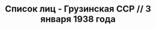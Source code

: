 ---
title: Список лиц - Грузинская ССР // 3 января 1938 года
description: РГАСПИ, ф.17, оп.171, дело 414, лист 155
images:
- /disk/pictures/v06/17-171-414-155.jpg
- /disk/pictures/v06/17-171-414-156.jpg
- /disk/pictures/v06/17-171-414-157.jpg
- /disk/pictures/v06/17-171-414-158.jpg
- /disk/pictures/v06/17-171-414-159.jpg
- /disk/pictures/v06/17-171-414-160.jpg
---